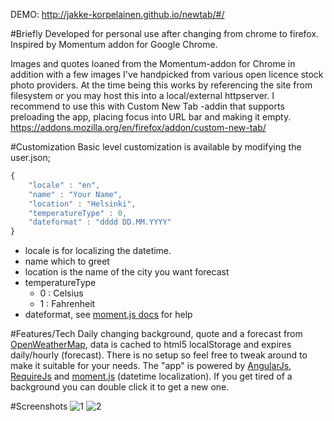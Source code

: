DEMO: http://jakke-korpelainen.github.io/newtab/#/

#Briefly
Developed for personal use after changing from chrome to firefox.
Inspired by Momentum addon for Google Chrome.

Images and quotes loaned from the Momentum-addon for Chrome in addition with a few images I've handpicked from various open licence stock photo providers.
At the time being this works by referencing the site from filesystem or you may host this into a local/external httpserver. I recommend to use this with Custom New Tab -addin that supports preloading the app, placing focus into URL bar and making it empty.
https://addons.mozilla.org/en/firefox/addon/custom-new-tab/

#Customization
Basic level customization is available by modifying the user.json;
```javascript
{
	"locale" : "en",
	"name" : "Your Name",
	"location" : "Helsinki",
	"temperatureType" : 0,
	"dateformat" : "dddd DD.MM.YYYY"
}
```
* locale is for localizing the datetime.
* name which to greet
* location is the name of the city you want forecast
* temperatureType
   * 0 : Celsius 
   * 1 : Fahrenheit
* dateformat, see [moment.js docs](http://momentjs.com/docs/#/displaying/) for help

#Features/Tech
Daily changing background, quote and a forecast from [OpenWeatherMap](http://openweathermap.org/api), data is cached to html5 localStorage and expires daily/hourly (forecast).
There is no setup so feel free to tweak around to make it suitable for your needs. The "app" is powered by [AngularJs](https://angularjs.org/), [RequireJs](http://requirejs.org/) and [moment.js](http://momentjs.com/) (datetime localization). If you get tired of a background you can double click it to get a new one.

#Screenshots
![1](http://i.imgur.com/BvVhERO.jpg "Screenshot 1")
![2](http://i.imgur.com/fqLBsDq.jpg "Screenshot 2")
